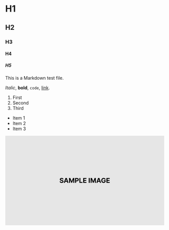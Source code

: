 # H1

## H2

### H3

#### H4

##### H5

This is a Markdown test file.

_Italic_, **bold**, `code`, [link](https://example.com).

1. First
2. Second
3. Third

- Item 1
- Item 2
- Item 3

![Sample image](./sample-image.png)

